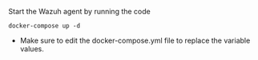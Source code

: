 Start the Wazuh agent by running the code
```
docker-compose up -d
```

- Make sure to edit the docker-compose.yml file to replace the variable values.

